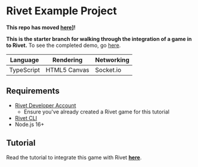 # Rivet Example Project

**This repo has moved [here](https://github.com/rivet-gg/examples)]!**

**This is the starter branch for walking through the integration of a game in to Rivet.** To see the completed demo, go [here](https://github.com/rivet-gg/example-tanks-typescript-canvas-socketio/tree/checkpoint/03-integrate-server).

| Language   | Rendering    | Networking |
| ---------- | ------------ | ---------- |
| TypeScript | HTML5 Canvas | Socket.io  |

## Requirements

-   [Rivet Developer Account](https://hub.rivet.gg/developer)
    -   Ensure you've already created a Rivet game for this tutorial
-   [Rivet CLI](https://github.com/rivet-gg/cli)
-   Node.js 16+

## Tutorial

Read the tutorial to integrate this game with Rivet [**here**](https://docs.rivet.gg/general/examples/tanks-typescript-canvas-socketio).
